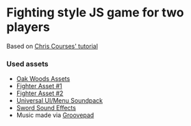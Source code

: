 # Fighting style JS game for two players 

Based on [Chris Courses' tutorial](https://www.youtube.com/watch?v=vyqbNFMDRGQ&ab_channel=ChrisCourses)

### Used assets
- [Oak Woods Assets](https://brullov.itch.io/oak-woods)
- [Fighter Asset #1](https://luizmelo.itch.io/martial-hero)
- [Fighter Asset #2](https://luizmelo.itch.io/martial-hero-2)
- [Universal UI/Menu Soundpack](https://ellr.itch.io/universal-ui-soundpack)
- [Sword Sound Effects](https://mixkit.co/free-sound-effects/sword/)
- Music made via [Groovepad](https://groovepadios.easybrain.com/)
